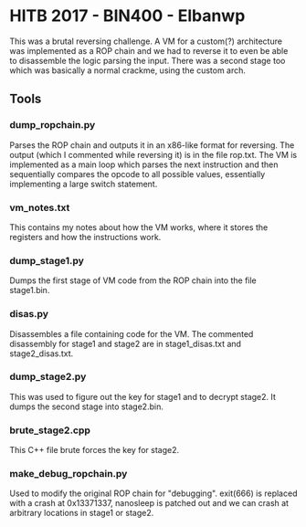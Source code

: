 # HITB 2017 - BIN400 - Elbanwp

This was a brutal reversing challenge. A VM for a custom(?) architecture was
implemented as a ROP chain and we had to reverse it to even be able to disassemble
the logic parsing the input. There was a second stage too which was basically a
normal crackme, using the custom arch.


## Tools

### dump_ropchain.py

Parses the ROP chain and outputs it in an x86-like format for reversing. The
output (which I commented while reversing it) is in the file rop.txt.
The VM is implemented as a main loop which parses the next instruction and
then sequentially compares the opcode to all possible values, essentially
implementing a large switch statement.

### vm_notes.txt

This contains my notes about how the VM works, where it stores the registers
and how the instructions work.

### dump_stage1.py

Dumps the first stage of VM code from the ROP chain into the file stage1.bin.

### disas.py

Disassembles a file containing code for the VM. The commented disassembly for
stage1 and stage2 are in stage1_disas.txt and stage2_disas.txt.

### dump_stage2.py

This was used to figure out the key for stage1 and to decrypt stage2. It dumps
the second stage into stage2.bin.

### brute_stage2.cpp

This C++ file brute forces the key for stage2.

### make_debug_ropchain.py

Used to modify the original ROP chain for "debugging". exit(666) is replaced
with a crash at 0x13371337, nanosleep is patched out and we can crash
at arbitrary locations in stage1 or stage2.
